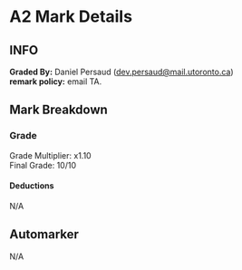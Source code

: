 # A2 Mark Details
## INFO
__Graded By:__ Daniel Persaud (dev.persaud@mail.utoronto.ca)<br/>
__remark policy:__ email TA.

## Mark Breakdown
### Grade
Grade Multiplier: x1.10 <br/>
Final Grade: 10/10

#### Deductions
N/A

## Automarker
N/A
